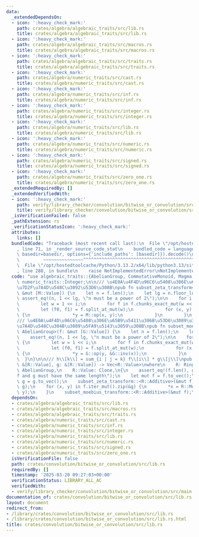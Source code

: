 ```yaml
---
data:
  _extendedDependsOn:
  - icon: ':heavy_check_mark:'
    path: crates/algebra/algebraic_traits/src/lib.rs
    title: crates/algebra/algebraic_traits/src/lib.rs
  - icon: ':heavy_check_mark:'
    path: crates/algebra/algebraic_traits/src/macros.rs
    title: crates/algebra/algebraic_traits/src/macros.rs
  - icon: ':heavy_check_mark:'
    path: crates/algebra/algebraic_traits/src/traits.rs
    title: crates/algebra/algebraic_traits/src/traits.rs
  - icon: ':heavy_check_mark:'
    path: crates/algebra/numeric_traits/src/cast.rs
    title: crates/algebra/numeric_traits/src/cast.rs
  - icon: ':heavy_check_mark:'
    path: crates/algebra/numeric_traits/src/inf.rs
    title: crates/algebra/numeric_traits/src/inf.rs
  - icon: ':heavy_check_mark:'
    path: crates/algebra/numeric_traits/src/integer.rs
    title: crates/algebra/numeric_traits/src/integer.rs
  - icon: ':heavy_check_mark:'
    path: crates/algebra/numeric_traits/src/lib.rs
    title: crates/algebra/numeric_traits/src/lib.rs
  - icon: ':heavy_check_mark:'
    path: crates/algebra/numeric_traits/src/numeric.rs
    title: crates/algebra/numeric_traits/src/numeric.rs
  - icon: ':heavy_check_mark:'
    path: crates/algebra/numeric_traits/src/signed.rs
    title: crates/algebra/numeric_traits/src/signed.rs
  - icon: ':heavy_check_mark:'
    path: crates/algebra/numeric_traits/src/zero_one.rs
    title: crates/algebra/numeric_traits/src/zero_one.rs
  _extendedRequiredBy: []
  _extendedVerifiedWith:
  - icon: ':heavy_check_mark:'
    path: verify/library_checker/convolution/bitwise_or_convolution/src/main.rs
    title: verify/library_checker/convolution/bitwise_or_convolution/src/main.rs
  _isVerificationFailed: false
  _pathExtension: rs
  _verificationStatusIcon: ':heavy_check_mark:'
  attributes:
    links: []
  bundledCode: "Traceback (most recent call last):\n  File \"/opt/hostedtoolcache/Python/3.13.2/x64/lib/python3.13/site-packages/onlinejudge_verify/documentation/build.py\"\
    , line 71, in _render_source_code_stat\n    bundled_code = language.bundle(stat.path,\
    \ basedir=basedir, options={'include_paths': [basedir]}).decode()\n          \
    \         ~~~~~~~~~~~~~~~^^^^^^^^^^^^^^^^^^^^^^^^^^^^^^^^^^^^^^^^^^^^^^^^^^^^^^^^^^^^^^^^^^\n\
    \  File \"/opt/hostedtoolcache/Python/3.13.2/x64/lib/python3.13/site-packages/onlinejudge_verify/languages/rust.py\"\
    , line 288, in bundle\n    raise NotImplementedError\nNotImplementedError\n"
  code: "use algebraic_traits::{AbelianGroup, CommutativeMonoid, Magma, Ring};\nuse\
    \ numeric_traits::Integer;\n\n/// \u4E0A\u4F4D\u96C6\u5408\u306E\u65B9\u5411\u306B\
    \u7D2F\u7A4D\u548C\u3092\u53D6\u308B\npub fn subset_zeta_transform<M: CommutativeMonoid>(f:\
    \ &mut [M::Value]) {\n    let n = f.len();\n    let lg = n.floor_log2();\n   \
    \ assert_eq!(n, 1 << lg, \"n must be a power of 2\");\n\n    for i in 0..lg {\n\
    \        let w = 1 << i;\n        for f in f.chunks_exact_mut(w << 1) {\n    \
    \        let (f0, f1) = f.split_at_mut(w);\n            for (x, y) in f0.iter().zip(f1)\
    \ {\n                *y = M::op(x, y);\n            }\n        }\n    }\n}\n\n\
    /// \u4E0A\u4F4D\u96C6\u5408\u306E\u65B9\u5411\u306B\u53D6\u3089\u308C\u305F\u7D2F\
    \u7A4D\u548C\u304B\u3089\u5FA9\u5143\u3059\u308B\npub fn subset_moebius_transform<G:\
    \ AbelianGroup>(f: &mut [G::Value]) {\n    let n = f.len();\n    let lg = n.floor_log2();\n\
    \    assert_eq!(n, 1 << lg, \"n must be a power of 2\");\n\n    for i in 0..lg\
    \ {\n        let w = 1 << i;\n        for f in f.chunks_exact_mut(w << 1) {\n\
    \            let (f0, f1) = f.split_at_mut(w);\n            for (x, y) in f0.iter().zip(f1)\
    \ {\n                *y = G::op(y, &G::inv(x));\n            }\n        }\n  \
    \  }\n}\n\n/// h\\[k\\] = sum_{i | j = k} f\\[i\\] * g\\[j\\]\npub fn bitwise_or_convolution<R>(f:\
    \ &[R::Value], g: &[R::Value]) -> Vec<R::Value>\nwhere\n    R: Ring,\n    R::Additive:\
    \ AbelianGroup,\n    R::Value: Clone,\n{\n    assert_eq!(f.len(), g.len(), \"\
    f and g must have the same length\");\n    let mut f = f.to_vec();\n    let mut\
    \ g = g.to_vec();\n    subset_zeta_transform::<R::Additive>(&mut f);\n    subset_zeta_transform::<R::Additive>(&mut\
    \ g);\n    for (x, y) in f.iter_mut().zip(&g) {\n        *x = R::Multiplicative::op(x,\
    \ y);\n    }\n    subset_moebius_transform::<R::Additive>(&mut f);\n    f\n}\n"
  dependsOn:
  - crates/algebra/algebraic_traits/src/lib.rs
  - crates/algebra/algebraic_traits/src/macros.rs
  - crates/algebra/algebraic_traits/src/traits.rs
  - crates/algebra/numeric_traits/src/cast.rs
  - crates/algebra/numeric_traits/src/inf.rs
  - crates/algebra/numeric_traits/src/integer.rs
  - crates/algebra/numeric_traits/src/lib.rs
  - crates/algebra/numeric_traits/src/numeric.rs
  - crates/algebra/numeric_traits/src/signed.rs
  - crates/algebra/numeric_traits/src/zero_one.rs
  isVerificationFile: false
  path: crates/convolution/bitwise_or_convolution/src/lib.rs
  requiredBy: []
  timestamp: '2025-03-20 09:27:03+00:00'
  verificationStatus: LIBRARY_ALL_AC
  verifiedWith:
  - verify/library_checker/convolution/bitwise_or_convolution/src/main.rs
documentation_of: crates/convolution/bitwise_or_convolution/src/lib.rs
layout: document
redirect_from:
- /library/crates/convolution/bitwise_or_convolution/src/lib.rs
- /library/crates/convolution/bitwise_or_convolution/src/lib.rs.html
title: crates/convolution/bitwise_or_convolution/src/lib.rs
---
```


